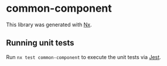 # common-component

This library was generated with [Nx](https://nx.dev).

## Running unit tests

Run `nx test common-component` to execute the unit tests via [Jest](https://jestjs.io).
